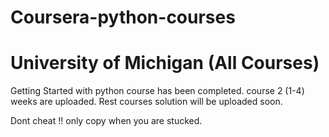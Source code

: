 # Coursera-python-courses
# University of Michigan (All Courses)
Getting Started with python course has been completed.
course 2 (1-4) weeks are uploaded.
Rest courses solution will be uploaded soon.

Dont cheat !! only copy when you are stucked.
